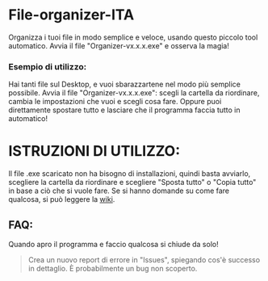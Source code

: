 # File-organizer-ITA
Organizza i tuoi file in modo semplice e veloce, usando questo piccolo tool automatico.
Avvia il file "Organizer-vx.x.x.exe" e osserva la magia!

### Esempio di utilizzo:
  Hai tanti file sul Desktop, e vuoi sbarazzartene nel modo più semplice possibile. Avvia il file "Organizer-vx.x.x.exe": scegli la cartella da riordinare, cambia le impostazioni che vuoi e scegli cosa fare. Oppure puoi direttamente spostare tutto e lasciare che il programma faccia tutto in automatico!
  
# ISTRUZIONI DI UTILIZZO:
Il file .exe scaricato non ha bisogno di installazioni, quindi basta avviarlo, scegliere la cartella da riordinare e scegliere "Sposta tutto" o "Copia tutto" in base a ciò che si vuole fare. Se si hanno domande su come fare qualcosa, si può leggere la [wiki](https://github.com/Kikkiu17/File-organizer-ITA/wiki).

## **FAQ**:
Quando apro il programma e faccio qualcosa si chiude da solo!
>Crea un nuovo report di errore in "Issues", spiegando cos'è successo in dettaglio. È probabilmente un bug non scoperto.